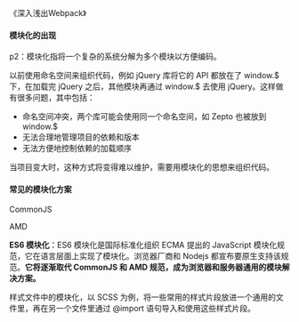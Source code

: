 《深入浅出Webpack》

#### 模块化的出现

p2：模块化指将一个复杂的系统分解为多个模块以方便编码。

以前使用命名空间来组织代码，例如 jQuery 库将它的 API 都放在了 window.$ 下，在加载完 jQuery 之后，其他模块再通过 window.$ 去使用 jQuery。这样做有很多问题，其中包括：

- 命名空间冲突，两个库可能会使用同一个命名空间，如 Zepto 也被放到 window.$
- 无法合理地管理项目的依赖和版本
- 无法方便地控制依赖的加载顺序

当项目变大时，这种方式将变得难以维护，需要用模块化的思想来组织代码。

#### 常见的模块化方案

CommonJS

AMD

**ES6 模块化**：ES6 模块化是国际标准化组织 ECMA 提出的 JavaScript 模块化规范，它在语言层面上实现了模块化。浏览器厂商和 Nodejs 都宣布要原生支持该规范。**它将逐渐取代 CommonJS 和 AMD 规范，成为浏览器和服务器通用的模块解决方案。**

样式文件中的模块化，以 SCSS 为例，将一些常用的样式片段放进一个通用的文件里，再在另一个文件里通过 @import 语句导入和使用这些样式片段。

